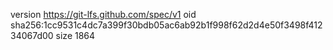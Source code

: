 version https://git-lfs.github.com/spec/v1
oid sha256:1cc9531c4dc7a399f30bdb05ac6ab92b1f998f62d2d4e50f3498f41234067d00
size 1864
